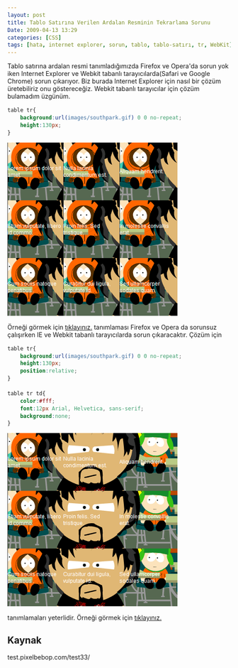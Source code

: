 ```yaml
---
layout: post
title: Tablo Satırına Verilen Ardalan Resminin Tekrarlama Sorunu
Date: 2009-04-13 13:29
categories: [CSS]
tags: [hata, internet explorer, sorun, tablo, tablo-satırı, tr, WebKit]
---
```


Tablo satırına ardalan resmi tanımladığımızda Firefox ve Opera'da sorun
yok iken Internet Explorer ve Webkit tabanlı tarayıcılarda(Safari ve
Google Chrome) sorun çıkarıyor. Biz burada Internet Explorer için nasıl
bir çözüm üretebiliriz onu göstereceğiz. Webkit tabanlı tarayıcılar için
çözüm bulamadım üzgünüm.

```css
table tr{
    background:url(images/southpark.gif) 0 0 no-repeat;
    height:130px;
}
```

![İE de hatalı resmi][]

Örneği görmek için [tıklayınız.][] tanımlaması Firefox ve Opera da
sorunsuz çalışırken IE ve Webkit tabanlı tarayıcılarda sorun
çıkaracaktır. Çözüm için

```css
table tr{
    background:url(images/southpark.gif) 0 0 no-repeat;
    height:130px;
    position:relative;
}

table tr td{
    color:#fff;
    font:12px Arial, Helvetica, sans-serif;
    background:none;
}
```

![İE düzeltişmiş görüntüsü][]

tanımlamaları yeterlidir. Örneği görmek için [tıklayınız.][1]

## Kaynak

test.pixelbebop.com/test33/

  [İE de hatalı resmi]: /images/tr_hatali_ie.gif
  [tıklayınız.]: /dokumanlar/tablo_satiri.html
  [İE düzeltişmiş görüntüsü]: /images/tr_duzeltilmis_ie.gif
  [1]: /dokumanlar/tablo_satiri2.html
